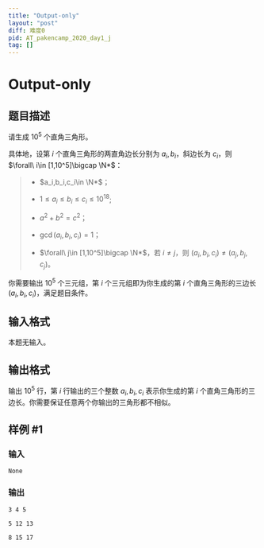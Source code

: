 ```yaml
---
title: "Output-only"
layout: "post"
diff: 难度0
pid: AT_pakencamp_2020_day1_j
tag: []
---
```


# Output-only

## 题目描述

请生成 $10^5$ 个直角三角形。

具体地，设第 $i$ 个直角三角形的两直角边长分别为 $a_i,b_i$，斜边长为 $c_i$，则 $\forall\ i\in [1,10^5]\bigcap \N*$：

> - $a_i,b_i,c_i\in \N*$；
>
> - $1\le a_i\le b_i\le c_i\le 10^{18}$;
>
> - $a^2+b^2=c^2$；
>
> - $\gcd(a_i,b_i,c_i)=1$；
> 
> - $\forall\ j\in [1,10^5]\bigcap \N*$，若 $i\neq j$，则 $(a_i,b_i,c_i)\neq (a_j,b_j,c_j)$。

你需要输出 $10^5$ 个三元组，第 $i$ 个三元组即为你生成的第 $i$ 个直角三角形的三边长 $(a_i,b_i,c_i)$，满足题目条件。

## 输入格式

本题无输入。

## 输出格式

输出 $10^5$ 行，第 $i$ 行输出的三个整数 $a_i,b_i,c_i$ 表示你生成的第 $i$ 个直角三角形的三边长。你需要保证任意两个你输出的三角形都不相似。

## 样例 #1

### 输入

```
None
```

### 输出

```
3 4 5
5 12 13
8 15 17
```

